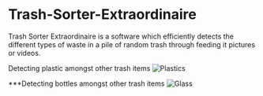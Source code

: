 # Trash-Sorter-Extraordinaire
Trash Sorter Extraordinaire is a software which efficiently detects the different types of waste  in a pile of random trash through feeding it pictures or videos.

Detecting plastic amongst other trash items
![Plastics](https://user-images.githubusercontent.com/88984657/140600246-36dd0bf7-e012-4453-b7e8-0097ff8e0a53.jpg)

***Detecting bottles amongst other trash items
![Glass](https://user-images.githubusercontent.com/88984657/140600243-e01df9aa-ac69-428c-9de4-95a3573b2638.jpg)

